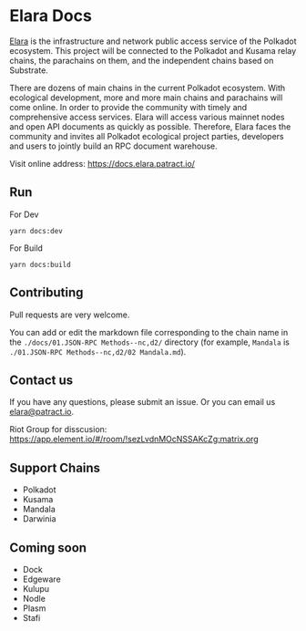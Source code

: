 # Elara Docs
[Elara](https://github.com/patractlabs/elara) is the infrastructure and network public access service of the Polkadot ecosystem. This project will be connected to the Polkadot and Kusama relay chains, the parachains on them, and the independent chains based on Substrate.

There are dozens of main chains in the current Polkadot ecosystem. With ecological development, more and more main chains and parachains will come online. In order to provide the community with timely and comprehensive access services. Elara will access various mainnet nodes and open API documents as quickly as possible.
Therefore, Elara faces the community and invites all Polkadot ecological project parties, developers and users to jointly build an RPC document warehouse.

Visit online address: <https://docs.elara.patract.io/>

## Run
For Dev
```
yarn docs:dev
```
For Build
```
yarn docs:build
```

## Contributing
Pull requests are very welcome.

You can add or edit the markdown file corresponding to the chain name in the `./docs/01.JSON-RPC Methods--nc,d2/` directory (for example, `Mandala` is `./01.JSON-RPC Methods--nc,d2/02 Mandala.md`).

## Contact us
If you have any questions, please submit an issue. Or you can email us <elara@patract.io>.

Riot Group for disscusion:  https://app.element.io/#/room/!sezLvdnMOcNSSAKcZg:matrix.org

## Support Chains
- Polkadot
- Kusama
- Mandala
- Darwinia

## Coming soon
- Dock
- Edgeware
- Kulupu
- Nodle
- Plasm
- Stafi